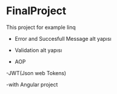 # FinalProject

This project for example linq 

- Error and Succesfull Message alt yapısı

- Validation alt yapısı

- AOP

-JWT(Json web Tokens)

-with Angular project


